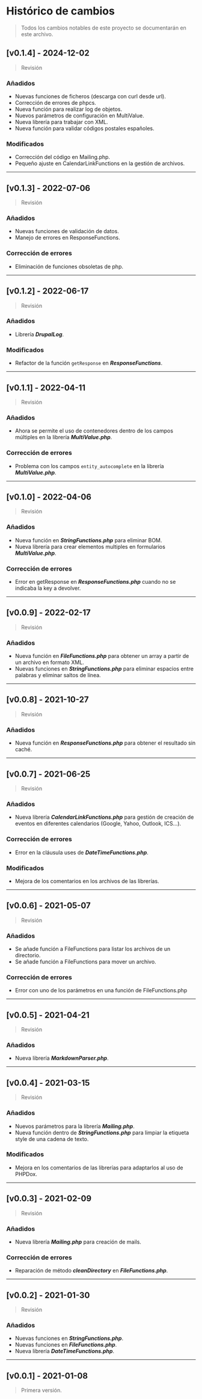 # Histórico de cambios
>Todos los cambios notables de este proyecto se documentarán en este archivo.

## [v0.1.4] - 2024-12-02
>Revisión
### Añadidos
* Nuevas funciones de ficheros (descarga con curl desde url).
* Corrección de errores de phpcs.
* Nueva función para realizar log de objetos.
* Nuevos parámetros de configuración en MultiValue.
* Nueva librería para trabajar con XML.
* Nueva función para validar códigos postales españoles.

### Modificados
* Corrección del código en Mailing.php.
* Pequeño ajuste en CalendarLinkFunctions en la gestión de archivos.

---
## [v0.1.3] - 2022-07-06
>Revisión
### Añadidos
* Nuevas funciones de validación de datos.
* Manejo de errores en ResponseFunctions.

### Corrección de errores
* Eliminación de funciones obsoletas de php.

---
## [v0.1.2] - 2022-06-17
>Revisión
### Añadidos
* Librería ***DrupalLog***.

### Modificados
* Refactor de la función `getResponse` en ***ResponseFunctions***.

---
## [v0.1.1] - 2022-04-11
>Revisión
### Añadidos
* Ahora se permite el uso de contenedores dentro de los campos múltiples en la
  librería ***MultiValue.php***.

### Corrección de errores
* Problema con los campos `entity_autocomplete` en la librería
  ***MultiValue.php***.

---
## [v0.1.0] - 2022-04-06
>Revisión
### Añadidos
* Nueva función en ***StringFunctions.php*** para eliminar BOM.
* Nueva librería para crear elementos multiples en formularios
  ***MultiValue.php***.

### Corrección de errores
* Error en getResponse en ***ResponseFunctions.php*** cuando no se indicaba la
  key a devolver.

---
## [v0.0.9] - 2022-02-17
>Revisión
### Añadidos
* Nueva función en ***FileFunctions.php*** para obtener un array a partir de
  un archivo en formato XML.
* Nuevas funciones en ***StringFunctions.php*** para eliminar espacios entre
  palabras y eliminar saltos de línea.

---
## [v0.0.8] - 2021-10-27
>Revisión
### Añadidos
* Nueva función en ***ResponseFunctions.php*** para obtener el resultado sin
  caché.

---
## [v0.0.7] - 2021-06-25
>Revisión
### Añadidos
* Nueva librería ***CalendarLinkFunctions.php*** para gestión de creación de
  eventos en diferentes calendarios (Google, Yahoo, Outlook, ICS...).

### Corrección de errores
* Error en la cláusula uses de ***DateTimeFunctions.php***.

### Modificados
* Mejora de los comentarios en los archivos de las librerías.

---
## [v0.0.6] - 2021-05-07
>Revisión
### Añadidos
* Se añade función a FileFunctions para listar los archivos de un directorio.
* Se añade función a FileFunctions para mover un archivo.

### Corrección de errores
* Error con uno de los parámetros en una función de FileFunctions.php

---
## [v0.0.5] - 2021-04-21
>Revisión
### Añadidos
* Nueva librería ***MarkdownParser.php***.

---
## [v0.0.4] - 2021-03-15
>Revisión
### Añadidos
* Nuevos parámetros para la librería ***Mailing.php***.
* Nueva función dentro de ***StringFunctions.php*** para limpiar la etiqueta
  style de una cadena de texto.

### Modificados
* Mejora en los comentarios de las librerías para adaptarlos al uso de
  PHPDox.

---
## [v0.0.3] - 2021-02-09
>Revisión
### Añadidos
* Nueva librería ***Mailing.php*** para creación de mails.

### Corrección de errores
* Reparación de método ***cleanDirectory*** en ***FileFunctions.php***.

---
## [v0.0.2] - 2021-01-30
>Revisión
### Añadidos
* Nuevas funciones en ***StringFunctions.php***.
* Nuevas funciones en ***FileFunctions.php***.
* Nueva librería ***DateTimeFunctions.php***.

---
## [v0.0.1] - 2021-01-08
> Primera versión.
